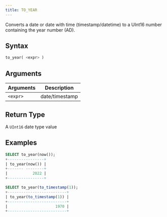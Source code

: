 ```yaml
---
title: TO_YEAR
---
```


Converts a date or date with time (timestamp/datetime) to a UInt16 number containing the year number (AD).

## Syntax

```sql
to_year( <expr> )
```

## Arguments

| Arguments      | Description    |
| -------------- | -------------- |
| `<expr>` | date/timestamp |

## Return Type

A `UInt16` date type value

## Examples

```sql
SELECT to_year(now());
+----------------+
| to_year(now()) |
+------- --------+
|           2022 |
+----------------+

SELECT to_year(to_timestamp(1));
+--------------------------+
| to_year(to_timestamp(1)) |
+--------------------------+
|                     1970 |
+--------------------------+
```
